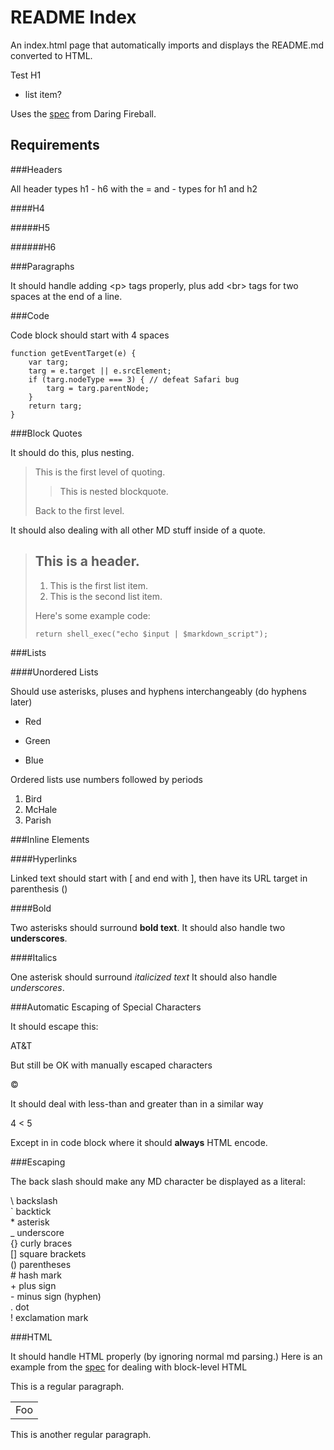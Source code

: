 README Index
============

An index.html page that automatically imports and displays the README.md converted to HTML.

Test H1
* list item?

Uses the [spec](http://daringfireball.net/projects/markdown/syntax) from Daring Fireball.

Requirements
------------

###Headers

All header types h1 - h6 with the = and - types for h1 and h2

####H4

#####H5

######H6

###Paragraphs

It should handle adding &lt;p&gt; tags properly, plus add &lt;br&gt; tags for two spaces at the end of a line.

###Code

Code block should start with 4 spaces

    function getEventTarget(e) {
        var targ;
        targ = e.target || e.srcElement;
        if (targ.nodeType === 3) { // defeat Safari bug
            targ = targ.parentNode;
        }
        return targ;
    }

###Block Quotes

It should do this, plus nesting.

> This is the first level of quoting.
>
> > This is nested blockquote.
>
> Back to the first level.

It should also dealing with all other MD stuff inside of a quote.

> ## This is a header.
> 
> 1.   This is the first list item.
> 2.   This is the second list item.
> 
> Here's some example code:
> 
>     return shell_exec("echo $input | $markdown_script");

###Lists

####Unordered Lists

Should use asterisks, pluses and hyphens interchangeably (do hyphens later)

*   Red
+   Green
*   Blue

Ordered lists use numbers followed by periods

1.  Bird
2.  McHale
3.  Parish

###Inline Elements

####Hyperlinks

Linked text should start with [ and end with ], then have its URL target in parenthesis ()

####Bold

Two asterisks should surround **bold text**. It should also handle two __underscores__.

####Italics

One asterisk should surround *italicized text* It should also handle _underscores_.

###Automatic Escaping of Special Characters

It should escape this:

AT&T

But still be OK with manually escaped characters

&copy;

It should deal with less-than and greater than in a similar way

4 < 5

Except in in code block where it should **always** HTML encode.

###Escaping

The back slash should make any MD character be displayed as a literal:

\\   backslash  
\`   backtick  
\*   asterisk  
\_   underscore  
\{\}  curly braces  
\[\]  square brackets  
\(\)  parentheses  
\#   hash mark  
\+   plus sign  
\-   minus sign (hyphen)  
\.   dot  
\!   exclamation mark  

###HTML

It should handle HTML properly (by ignoring normal md parsing.) Here is an example from the [spec](http://daringfireball.net/projects/markdown/syntax) for dealing with block-level HTML

This is a regular paragraph.

<table>
    <tr>
        <td>Foo</td>
    </tr>
</table>

This is another regular paragraph.
